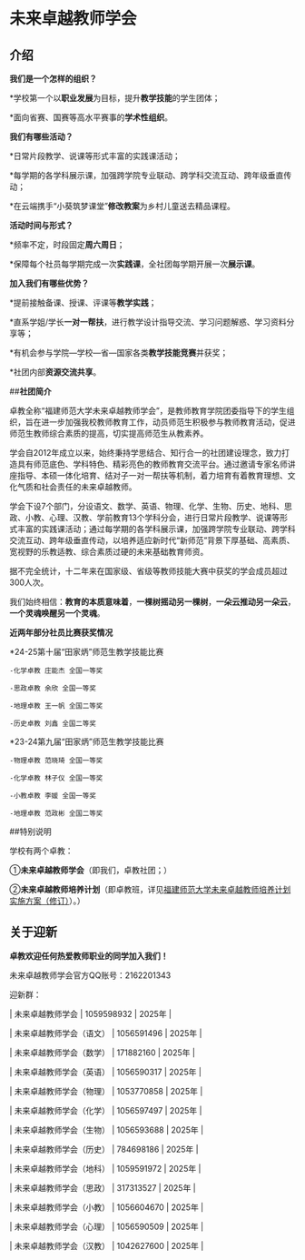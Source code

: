 # 未来卓越教师学会

## **介绍**


**我们是一个怎样的组织？**

*学校第一个以**职业发展**为目标，提升**教学技能**的学生团体；

*面向省赛、国赛等高水平赛事的**学术性组织**。


**我们有哪些活动？**

*日常片段教学、说课等形式丰富的实践课活动；

*每学期的各学科展示课，加强跨学院专业联动、跨学科交流互动、跨年级垂直传动；

*在云端携手“小葵筑梦课堂”**修改教案**为乡村儿童送去精品课程。


**活动时间与形式？**

*频率不定，时段固定**周六周日**；

*保障每个社员每学期完成一次**实践课**，全社团每学期开展一次**展示课**。


**加入我们有哪些优势？**

*提前接触备课、授课、评课等**教学实践**；

*直系学姐/学长**一对一帮扶**，进行教学设计指导交流、学习问题解惑、学习资料分享等；

*有机会参与学院—学校—省—国家各类**教学技能竞赛**并获奖；

*社团内部**资源交流共享**。



##**社团简介**


卓教全称“福建师范大学未来卓越教师学会”，是教师教育学院团委指导下的学生组织，旨在进一步加强我校教师教育工作，动员师范生积极参与教师教育活动，促进师范生教师综合素质的提高，切实提高师范生从教素养。

学会自2012年成立以来，始终秉持学思结合、知行合一的社团建设理念，致力打造具有师范底色、学科特色、精彩亮色的教师教育交流平台。通过邀请专家名师讲座指导、本硕一体化培育、结对子一对一帮扶等机制，着力培育有着教育理想、文化气质和社会责任的未来卓越教师。

学会下设7个部门，分设语文、数学、英语、物理、化学、生物、历史、地科、思政、小教、心理、汉教、学前教育13个学科分会，进行日常片段教学、说课等形式丰富的实践课活动；通过每学期的各学科展示课，加强跨学院专业联动、跨学科交流互动、跨年级垂直传动，以培养适应新时代“新师范”背景下厚基础、高素质、宽视野的乐教适教、综合素质过硬的未来基础教育师资。

据不完全统计，十二年来在国家级、省级等教师技能大赛中获奖的学会成员超过300人次。

我们始终相信：**教育的本质意味着**，**一棵树摇动另一棵树**，**一朵云推动另一朵云**，**一个灵魂唤醒另一个灵魂**。


**近两年部分社员比赛获奖情况**

*24-25第十届“田家炳”师范生教学技能比赛

    -化学卓教 庄能杰 全国一等奖

    -思政卓教 余欣 全国一等奖

    -地理卓教 王一帆 全国二等奖

    -历史卓教 刘鑫 全国二等奖

*23-24第九届“田家炳”师范生教学技能比赛

    -物理卓教 范晓琦 全国一等奖

    -化学卓教 林子仪 全国一等奖

    -小教卓教 李媛 全国一等奖

    -地理卓教 范政彬 全国二等奖


##特别说明

学校有两个卓教：

①**未来卓越教师学会**（即我们，卓教社团；）

②**未来卓越教师培养计划**（即卓教班，详见[福建师范大学未来卓越教师培养计划实施方案（修订）](https://jwc.fjnu.edu.cn/_upload/article/files/d2/cc/5323634c46f98e7779877afd54bc/5d7ecdb6-43c4-477f-8ab1-2c6255564494.pdf)）。）


## 关于迎新

**卓教欢迎任何热爱教师职业的同学加入我们！**

未来卓越教师学会官方QQ账号：2162201343

迎新群：

| 未来卓越教师学会 | 1059598932 | 2025年 |

| 未来卓越教师学会（语文） | 1056591496 | 2025年 |

| 未来卓越教师学会（数学） | 171882160 | 2025年 |

| 未来卓越教师学会（英语） | 1056590317 | 2025年 |

| 未来卓越教师学会（物理） | 1053770858 | 2025年 |

| 未来卓越教师学会（化学） | 1056597497 | 2025年 |

| 未来卓越教师学会（生物） | 1056593688 | 2025年 |

| 未来卓越教师学会（历史） | 784698186 | 2025年 |

| 未来卓越教师学会（地科） | 1059591972 | 2025年 |

| 未来卓越教师学会（思政） | 317313527 | 2025年 |

| 未来卓越教师学会（小教） | 1056604670 | 2025年 |

| 未来卓越教师学会（心理） | 1056590509 | 2025年 |

| 未来卓越教师学会（汉教） | 1042627600 | 2025年 |

